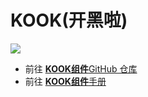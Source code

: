 # KOOK(开黑啦)

![](https://img.shields.io/github/v/release/simple-robot/simbot-component-kook)

- 前往 [**KOOK组件**GitHub 仓库](https://github.com/simple-robot/simbot-component-kook)
- 前往 [**KOOK组件**手册](https://simple-robot.github.io/simbot-component-kook/)
